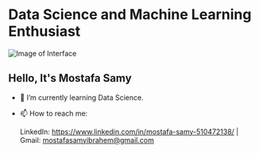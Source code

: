 # Data Science and Machine Learning Enthusiast
<!--
**mostafasamii/mostafasamii** is a ✨ _special_ ✨ repository because its `README.md` (this file) appears on your GitHub profile.
Here are some ideas to get you started:

- 🔭 I’m currently working on ...
- 🌱 I’m currently learning ...
- 👯 I’m looking to collaborate on ...
- 🤔 I’m looking for help with ...
- 💬 Ask me about ...
- 📫 How to reach me: ...
- 😄 Pronouns: ...
- ⚡ Fun fact: ...
-->
![Image of Interface]()
## Hello, It's Mostafa Samy
- 🌱 I’m currently learning Data Science.
- 📫 How to reach me:

  LinkedIn: https://www.linkedin.com/in/mostafa-samy-510472138/ | Gmail: mostafasamyibrahem@gmail.com
